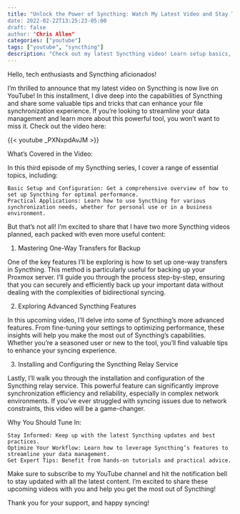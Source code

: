 ```yaml
---
title: "Unlock the Power of Syncthing: Watch My Latest Video and Stay Tuned for More!
date: 2022-02-22T13:25:23-05:00
draft: false
author: "Chris Allen"
categories: ["youtube"]
tags: ["youtube", "syncthing"]
description: "Check out my latest Syncthing video! Learn setup basics, one-way transfers, and advanced features. More tips coming soon!"
---
```


Hello, tech enthusiasts and Syncthing aficionados!

I’m thrilled to announce that my latest video on Syncthing is now live on YouTube! In this installment, I dive deep into the capabilities of Syncthing and share some valuable tips and tricks that can enhance your file synchronization experience. If you’re looking to streamline your data management and learn more about this powerful tool, you won’t want to miss it. Check out the video here:

{{< youtube _PXNxpdAvJM >}}

What’s Covered in the Video:

In this third episode of my Syncthing series, I cover a range of essential topics, including:

    Basic Setup and Configuration: Get a comprehensive overview of how to set up Syncthing for optimal performance.
    Practical Applications: Learn how to use Syncthing for various synchronization needs, whether for personal use or in a business environment.

But that’s not all! I’m excited to share that I have two more Syncthing videos planned, each packed with even more useful content:

1. Mastering One-Way Transfers for Backup

One of the key features I’ll be exploring is how to set up one-way transfers in Syncthing. This method is particularly useful for backing up your Proxmox server. I’ll guide you through the process step-by-step, ensuring that you can securely and efficiently back up your important data without dealing with the complexities of bidirectional syncing.

2. Exploring Advanced Syncthing Features

In this upcoming video, I’ll delve into some of Syncthing’s more advanced features. From fine-tuning your settings to optimizing performance, these insights will help you make the most out of Syncthing’s capabilities. Whether you’re a seasoned user or new to the tool, you’ll find valuable tips to enhance your syncing experience.

3. Installing and Configuring the Syncthing Relay Service

Lastly, I’ll walk you through the installation and configuration of the Syncthing relay service. This powerful feature can significantly improve synchronization efficiency and reliability, especially in complex network environments. If you’ve ever struggled with syncing issues due to network constraints, this video will be a game-changer.

Why You Should Tune In:

    Stay Informed: Keep up with the latest Syncthing updates and best practices.
    Optimize Your Workflow: Learn how to leverage Syncthing’s features to streamline your data management.
    Get Expert Tips: Benefit from hands-on tutorials and practical advice.

Make sure to subscribe to my YouTube channel and hit the notification bell to stay updated with all the latest content. I’m excited to share these upcoming videos with you and help you get the most out of Syncthing!

Thank you for your support, and happy syncing!
